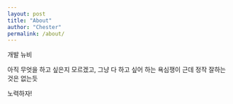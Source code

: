 ```yaml
---
layout: post
title: "About"
author: "Chester"
permalink: /about/
---
```


개발 뉴비

아직 무엇을 하고 싶은지 모르겠고, 그냥 다 하고 싶어 하는 욕심쟁이
근데 정작 잘하는 것은 없는듯

노력하자!


